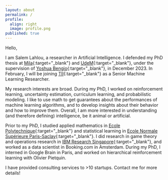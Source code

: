 ```yaml
---
layout: about
permalink: /
profile:
  align: right
  image: profile.png
published: true
---
```


Hello,

I am Salem Lahlou, a researcher in Artificial Intelligence. I defended my PhD thesis at [Mila](https://mila.quebec/en/){:target="_blank"} and [UdeM](https://www.umontreal.ca/en){:target="_blank"}, under the supervision of [Yoshua Bengio](https://yoshuabengio.org/){:target="_blank"}, in December 2023. In February, I will be joining [TII](https://www.tii.ae/){:target="_blank"} as a Senior Machine Learning Researcher.

My research interests are broad. During my PhD, I worked on reinforcement learning, uncertainty estimation, curriculum learning, and probabilistic modeling. I like to use math to get guarantees about the performances of machine learning algorithms, and to develop insights about their behavior and how to improve them. Overall, I am more interested in understanding (and therefore defining) intelligence, be it animal or artificial.

Prior to my PhD, I studied applied mathematics in [Ecole Polytechnique](https://www.polytechnique.edu/){:target="_blank"} and statistical learning in [Ecole Normale Supérieure Paris-Saclay](https://ens-paris-saclay.fr/){:target="_blank"}. I did research in game theory and operations research in [IBM Research Singapore](https://researcher.watson.ibm.com/researcher/view_group.php?id=8131){:target="_blank"}, and worked as a data scientist in Booking.com in Amsterdam. During my PhD, I interned in Google Brain in Paris, and worked on hierarchical reinforcement learning with Olivier Pietquin.

I have provided consulting services to >10 startups. Contact me for more details!